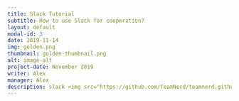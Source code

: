 ```yaml
---
title: Slack Tutorial
subtitle: How to use Slack for cooperation?
layout: default
modal-id: 3
date: 2019-11-14
img: golden.png
thumbnail: golden-thumbnail.png
alt: image-alt
project-date: November 2019
writer: Alex
manager: Alex
description: slack <img src="https://github.com/TeamNerd/teamnerd.github.io/blob/master/img/portfolio/yes.PNG" alt="My Image">
---
```

